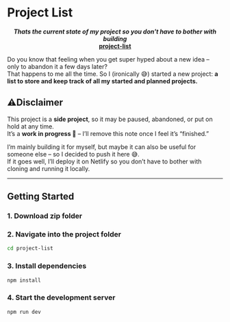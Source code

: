 # Project List
<p align="center">
<b><i>Thats the current state of my project so you don't have to bother with building</i></b>
<br />
<b><a href="https://project-list-falkenkralle.netlify.app/">project-list</a></b><br />
</p>

Do you know that feeling when you get super hyped about a new idea – only to abandon it a few days later?  
That happens to me all the time. So I (ironically 😅) started a new project: **a list to store and keep track of all my started and planned projects.**

## ⚠️Disclaimer
This project is a **side project**, so it may be paused, abandoned, or put on hold at any time.  
It’s a **work in progress 🚧** – I’ll remove this note once I feel it’s “finished.”  

I’m mainly building it for myself, but maybe it can also be useful for someone else – so I decided to push it here 😅.  
If it goes well, I’ll deploy it on Netlify so you don’t have to bother with cloning and running it locally.

---

## Getting Started

### 1. Download zip folder
### 2. Navigate into the project folder
```bash
cd project-list
```
### 3. Install dependencies
```bash
npm install
```
### 4. Start the development server
```bash
npm run dev
```

